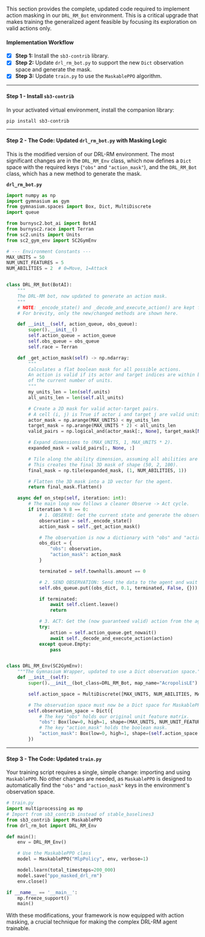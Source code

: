 This section provides the complete, updated code required to implement action masking in our `DRL_RM_Bot` environment. This is a critical upgrade that makes training the generalized agent feasible by focusing its exploration on valid actions only.

#### **Implementation Workflow**
*   [x] **Step 1:** Install the `sb3-contrib` library.
*   [x] **Step 2:** Update `drl_rm_bot.py` to support the new `Dict` observation space and generate the mask.
*   [x] **Step 3:** Update `train.py` to use the `MaskablePPO` algorithm.

---

#### **Step 1 - Install `sb3-contrib`**

In your activated virtual environment, install the companion library:
```sh
pip install sb3-contrib
```

---

#### **Step 2 - The Code: Updated `drl_rm_bot.py` with Masking Logic**

This is the modified version of our DRL-RM environment. The most significant changes are in the `DRL_RM_Env` class, which now defines a `Dict` space with the required keys (`"obs"` and `"action_mask"`), and the `DRL_RM_Bot` class, which has a new method to generate the mask.

**`drl_rm_bot.py`**
```python
import numpy as np
import gymnasium as gym
from gymnasium.spaces import Box, Dict, MultiDiscrete
import queue

from burnysc2.bot_ai import BotAI
from burnysc2.race import Terran
from sc2.units import Units
from sc2_gym_env import SC2GymEnv

# --- Environment Constants ---
MAX_UNITS = 50
NUM_UNIT_FEATURES = 5
NUM_ABILITIES = 2  # 0=Move, 1=Attack


class DRL_RM_Bot(BotAI):
    """
    The DRL-RM bot, now updated to generate an action mask.
    """
    # NOTE: _encode_state() and _decode_and_execute_action() are kept from the previous section.
    # For brevity, only the new/changed methods are shown here.

    def __init__(self, action_queue, obs_queue):
        super().__init__()
        self.action_queue = action_queue
        self.obs_queue = obs_queue
        self.race = Terran

    def _get_action_mask(self) -> np.ndarray:
        """
        Calculates a flat boolean mask for all possible actions.
        An action is valid if its actor and target indices are within bounds
        of the current number of units.
        """
        my_units_len = len(self.units)
        all_units_len = len(self.all_units)

        # Create a 2D mask for valid actor-target pairs.
        # A cell (i, j) is True if actor i and target j are valid units.
        actor_mask = np.arange(MAX_UNITS) < my_units_len
        target_mask = np.arange(MAX_UNITS * 2) < all_units_len
        valid_pairs = np.logical_and(actor_mask[:, None], target_mask[None, :])

        # Expand dimensions to (MAX_UNITS, 1, MAX_UNITS * 2).
        expanded_mask = valid_pairs[:, None, :]

        # Tile along the ability dimension, assuming all abilities are potentially valid.
        # This creates the final 3D mask of shape (50, 2, 100).
        final_mask = np.tile(expanded_mask, (1, NUM_ABILITIES, 1))

        # Flatten the 3D mask into a 1D vector for the agent.
        return final_mask.flatten()

    async def on_step(self, iteration: int):
        # The main loop now follows a cleaner Observe -> Act cycle.
        if iteration % 8 == 0:
            # 1. OBSERVE: Get the current state and generate the observation and mask.
            observation = self._encode_state()
            action_mask = self._get_action_mask()

            # The observation is now a dictionary with "obs" and "action_mask" keys.
            obs_dict = {
                "obs": observation,
                "action_mask": action_mask
            }

            terminated = self.townhalls.amount == 0

            # 2. SEND OBSERVATION: Send the data to the agent and wait for an action.
            self.obs_queue.put((obs_dict, 0.1, terminated, False, {}))

            if terminated:
                await self.client.leave()
                return

            # 3. ACT: Get the (now guaranteed valid) action from the agent and execute it.
            try:
                action = self.action_queue.get_nowait()
                await self._decode_and_execute_action(action)
            except queue.Empty:
                pass


class DRL_RM_Env(SC2GymEnv):
    """The Gymnasium Wrapper, updated to use a Dict observation space."""
    def __init__(self):
        super().__init__(bot_class=DRL_RM_Bot, map_name="AcropolisLE")

        self.action_space = MultiDiscrete([MAX_UNITS, NUM_ABILITIES, MAX_UNITS * 2])

        # The observation space must now be a Dict space for MaskablePPO.
        self.observation_space = Dict({
            # The key "obs" holds our original unit feature matrix.
            "obs": Box(low=0, high=1, shape=(MAX_UNITS, NUM_UNIT_FEATURES), dtype=np.float32),
            # The key "action_mask" holds the boolean mask.
            "action_mask": Box(low=0, high=1, shape=(self.action_space.nvec.prod(),), dtype=bool)
        })
```

---

#### **Step 3 - The Code: Updated `train.py`**

Your training script requires a single, simple change: importing and using `MaskablePPO`. No other changes are needed, as `MaskablePPO` is designed to automatically find the `"obs"` and `"action_mask"` keys in the environment's observation space.

```python
# train.py
import multiprocessing as mp
# Import from sb3_contrib instead of stable_baselines3
from sb3_contrib import MaskablePPO
from drl_rm_bot import DRL_RM_Env

def main():
    env = DRL_RM_Env()

    # Use the MaskablePPO class
    model = MaskablePPO("MlpPolicy", env, verbose=1)

    model.learn(total_timesteps=200_000)
    model.save("ppo_masked_drl_rm")
    env.close()

if __name__ == '__main__':
    mp.freeze_support()
    main()
```
With these modifications, your framework is now equipped with action masking, a crucial technique for making the complex DRL-RM agent trainable.